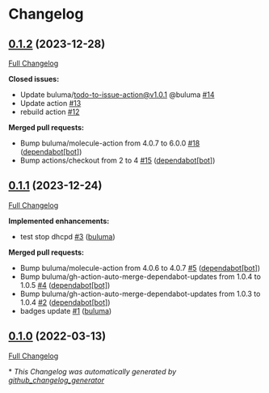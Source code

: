 # Changelog

## [0.1.2](https://github.com/buluma/ansible-role-dhcpd/tree/0.1.2) (2023-12-28)

[Full Changelog](https://github.com/buluma/ansible-role-dhcpd/compare/0.1.1...0.1.2)

**Closed issues:**

- Update buluma/todo-to-issue-action@v1.0.1 @buluma [\#14](https://github.com/buluma/ansible-role-dhcpd/issues/14)
- Update action [\#13](https://github.com/buluma/ansible-role-dhcpd/issues/13)
- rebuild action [\#12](https://github.com/buluma/ansible-role-dhcpd/issues/12)

**Merged pull requests:**

- Bump buluma/molecule-action from 4.0.7 to 6.0.0 [\#18](https://github.com/buluma/ansible-role-dhcpd/pull/18) ([dependabot[bot]](https://github.com/apps/dependabot))
- Bump actions/checkout from 2 to 4 [\#15](https://github.com/buluma/ansible-role-dhcpd/pull/15) ([dependabot[bot]](https://github.com/apps/dependabot))

## [0.1.1](https://github.com/buluma/ansible-role-dhcpd/tree/0.1.1) (2023-12-24)

[Full Changelog](https://github.com/buluma/ansible-role-dhcpd/compare/0.1.0...0.1.1)

**Implemented enhancements:**

- test stop dhcpd [\#3](https://github.com/buluma/ansible-role-dhcpd/pull/3) ([buluma](https://github.com/buluma))

**Merged pull requests:**

- Bump buluma/molecule-action from 4.0.6 to 4.0.7 [\#5](https://github.com/buluma/ansible-role-dhcpd/pull/5) ([dependabot[bot]](https://github.com/apps/dependabot))
- Bump buluma/gh-action-auto-merge-dependabot-updates from 1.0.4 to 1.0.5 [\#4](https://github.com/buluma/ansible-role-dhcpd/pull/4) ([dependabot[bot]](https://github.com/apps/dependabot))
- Bump buluma/gh-action-auto-merge-dependabot-updates from 1.0.3 to 1.0.4 [\#2](https://github.com/buluma/ansible-role-dhcpd/pull/2) ([dependabot[bot]](https://github.com/apps/dependabot))
- badges update [\#1](https://github.com/buluma/ansible-role-dhcpd/pull/1) ([buluma](https://github.com/buluma))

## [0.1.0](https://github.com/buluma/ansible-role-dhcpd/tree/0.1.0) (2022-03-13)

[Full Changelog](https://github.com/buluma/ansible-role-dhcpd/compare/8431039182e4be3b166ec39986588c7af1cca4c2...0.1.0)



\* *This Changelog was automatically generated by [github_changelog_generator](https://github.com/github-changelog-generator/github-changelog-generator)*
